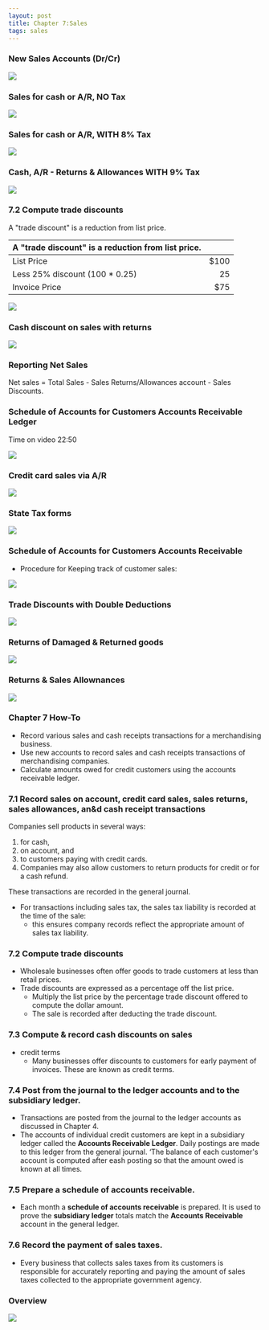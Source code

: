 ```yaml
---
layout: post
title: Chapter 7:Sales
tags: sales
---
```



### New Sales Accounts (Dr/Cr)  

![](/assets/mc-graw-accounting-course/chap7.sales.returns/chap7.1.png)


### Sales for cash or A/R, NO Tax

![](/assets/mc-graw-accounting-course/chap7.sales.returns/1.sales.w.NO.tax.png)


### Sales for cash or A/R, WITH 8% Tax

![](/assets/mc-graw-accounting-course/chap7.sales.returns/2.sales.w.tax.png)


### Cash, A/R - Returns & Allowances WITH 9% Tax

![](/assets/mc-graw-accounting-course/chap7.sales.returns/3.Cash.AR.sales.return.allowances.taxed.png)


### 7.2 Compute trade discounts

A "trade discount" is a reduction from list price.

|A "trade discount" is a reduction from list price.||
|:-|-:|
| List Price | $100 |
| Less 25% discount (100 * 0.25)| 25 |
| Invoice Price | $75 |

![](/assets/mc-graw-accounting-course/chap7.sales.returns/4.trade.discount.png)


### Cash discount on sales with returns

![](/assets/mc-graw-accounting-course/chap7.sales.returns/5.cash.discouont.on.sales.returns.png)

### Reporting Net Sales

Net sales = Total Sales - Sales Returns/Allowances account - Sales Discounts.


### Schedule of Accounts for Customers Accounts Receivable Ledger 

Time on video 22:50

![](/assets/mc-graw-accounting-course/chap7.sales.returns/6.schedule.of.accounts.receivable.7.5.png)


### Credit card sales via A/R

![](/assets/mc-graw-accounting-course/chap7.sales.returns/7.credit.card.sales.via.AR.png)


### State Tax forms

![](/assets/mc-graw-accounting-course/chap7.sales.returns/8.sales.taxes.state.form.png)



### Schedule of Accounts for Customers Accounts Receivable

- Procedure for Keeping track of customer sales:

![](/assets/mc-graw-accounting-course/chap7.sales.returns/9.act.recvable.2.schedule.2.ar.balance.png)


### Trade Discounts with Double Deductions

![](/assets/mc-graw-accounting-course/chap7.sales.returns/7.double.trade.discount.png)

### Returns of Damaged & Returned goods

![](/assets/mc-graw-accounting-course/chap7.sales.returns/account.customer.balance.ledger.png)


### Returns & Sales Allownances

![](/assets/mc-graw-accounting-course/chap7.sales.returns/recording.sales.returns.allowances.png)





### Chapter 7 How-To

- Record various sales and cash receipts transactions for a merchandising business. 
- Use new accounts to record sales and cash receipts transactions of merchandising companies. 
- Calculate amounts owed for credit customers using the accounts receivable ledger.


### 7.1 Record sales on account, credit card sales, sales returns, sales allowances, an&d cash receipt transactions

Companies sell products in several ways:
1. for cash, 
2. on account, and 
3. to customers paying with credit cards. 
4. Companies may also allow customers to return products for credit or for a cash refund. 

These transactions are recorded in the general journal. 

- For transactions including sales tax, the sales tax liability is recorded at the time of the sale: 
   - this ensures company records reflect the appropriate amount of sales tax liability.

### 7.2 Compute trade discounts

- Wholesale businesses often offer goods to trade customers at less than retail prices. 
- Trade discounts are expressed as a percentage off the list price. 
   - Multiply the list price by the percentage trade discount offered to compute the dollar amount.
   - The sale is recorded after deducting the trade discount.

### 7.3 Compute & record cash discounts on sales

- credit terms
   - Many businesses offer discounts to customers for early payment of invoices. These are known as credit terms.

### 7.4 Post from the journal to the ledger accounts and to the subsidiary ledger.

- Transactions are posted from the journal to the ledger accounts as discussed in Chapter 4. 
- The accounts of individual credit customers are kept in a subsidiary ledger called the **Accounts Receivable Ledger**. Daily postings are made to this ledger from the general journal. ‘The balance of each customer's account is computed after eash posting so that the amount owed is known at all times.

### 7.5 Prepare a schedule of accounts receivable.

- Each month a **schedule of accounts receivable** is prepared. It is used to prove the **subsidiary ledger** totals match the **Accounts Receivable** account in the general ledger.

### 7.6 Record the payment of sales taxes.

- Every business that collects sales taxes from its customers is responsible for accurately reporting and paying the amount of sales taxes collected to the appropriate government agency.


### Overview

![](/assets/mc-graw-accounting-course/chap7.sales.returns/chap7.review.png)

